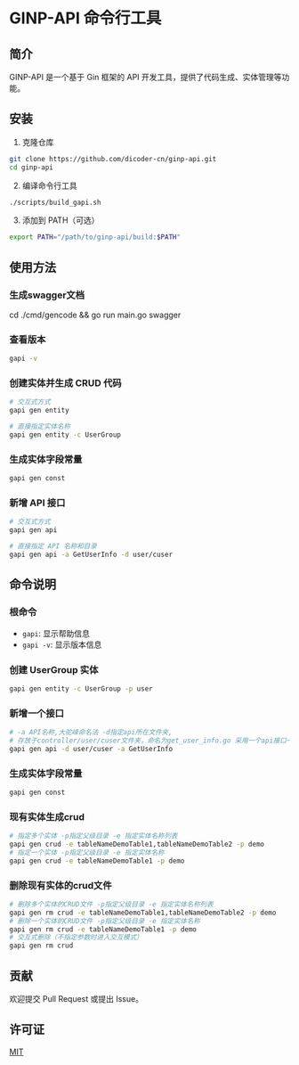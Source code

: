 # GINP-API 命令行工具

## 简介

GINP-API 是一个基于 Gin 框架的 API 开发工具，提供了代码生成、实体管理等功能。

## 安装

1. 克隆仓库
```bash
git clone https://github.com/dicoder-cn/ginp-api.git
cd ginp-api
```

2. 编译命令行工具
```bash
./scripts/build_gapi.sh
```

3. 添加到 PATH（可选）
```bash
export PATH="/path/to/ginp-api/build:$PATH"
```

## 使用方法

### 生成swagger文档
cd ./cmd/gencode && go run main.go swagger

### 查看版本
```bash
gapi -v
```

### 创建实体并生成 CRUD 代码
```bash
# 交互式方式
gapi gen entity

# 直接指定实体名称
gapi gen entity -c UserGroup
```

### 生成实体字段常量
```bash
gapi gen const
```

### 新增 API 接口
```bash
# 交互式方式
gapi gen api

# 直接指定 API 名称和目录
gapi gen api -a GetUserInfo -d user/cuser
```

## 命令说明

### 根命令
- `gapi`: 显示帮助信息
- `gapi -v`: 显示版本信息

### 创建 UserGroup 实体
```bash
gapi gen entity -c UserGroup -p user
```

### 新增一个接口
```bash
# -a API名称,大驼峰命名法 -d指定api所在文件夹,
# 存放于controller/user/cuser文件夹，命名为get_user_info.go 采用一个api接口一个文件的方式
gapi gen api -d user/cuser -a GetUserInfo 
```

### 生成实体字段常量  
```bash 
gapi gen const 
```

### 现有实体生成crud
```bash
# 指定多个实体 -p指定父级目录 -e 指定实体名称列表
gapi gen crud -e tableNameDemoTable1,tableNameDemoTable2 -p demo
# 指定一个实体 -p指定父级目录 -e 指定实体名称
gapi gen crud -e tableNameDemoTable1 -p demo
```

### 删除现有实体的crud文件
```bash
# 删除多个实体的CRUD文件 -p指定父级目录 -e 指定实体名称列表
gapi gen rm crud -e tableNameDemoTable1,tableNameDemoTable2 -p demo
# 删除一个实体的CRUD文件 -p指定父级目录 -e 指定实体名称
gapi gen rm crud -e tableNameDemoTable1 -p demo
# 交互式删除（不指定参数时进入交互模式）
gapi gen rm crud
```

## 贡献

欢迎提交 Pull Request 或提出 Issue。

## 许可证

[MIT](LICENSE)